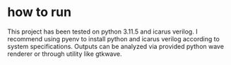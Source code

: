 # how to run 
This project has been tested on python 3.11.5 and icarus verilog. I recommend using pyenv to install python and icarus verilog according to system specifications. Outputs can be analyzed via provided python wave renderer or through utility like gtkwave.